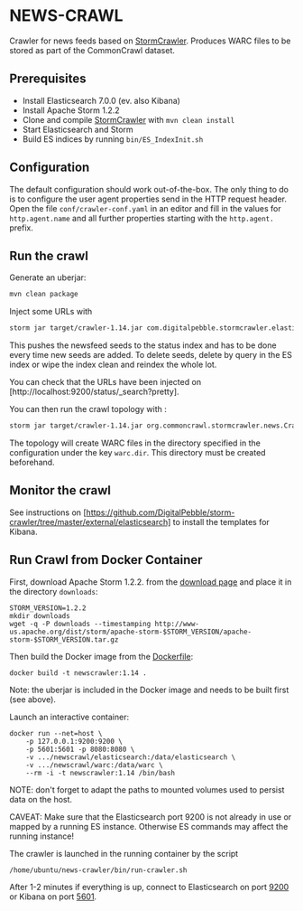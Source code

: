 # NEWS-CRAWL

Crawler for news feeds based on [StormCrawler](http://stormcrawler.net). Produces WARC files to be stored as part of the CommonCrawl dataset.

Prerequisites
------------

* Install Elasticsearch 7.0.0 (ev. also Kibana)
* Install Apache Storm 1.2.2
* Clone and compile [StormCrawler](https://github.com/DigitalPebble/storm-crawler) with `mvn clean install`
* Start Elasticsearch and Storm
* Build ES indices by running `bin/ES_IndexInit.sh`


Configuration
------------

The default configuration should work out-of-the-box. The only thing to do is to configure the user agent properties send in the HTTP request header. Open the file `conf/crawler-conf.yaml` in an editor and fill in the values for `http.agent.name` and all further properties starting with the `http.agent.` prefix.


Run the crawl
------------

Generate an uberjar:
``` sh
mvn clean package
```

Inject some URLs with 

``` sh
storm jar target/crawler-1.14.jar com.digitalpebble.stormcrawler.elasticsearch.ESSeedInjector . seeds/feeds.txt -conf conf/es-conf.yaml -conf conf/crawler-conf.yaml
```

This pushes the newsfeed seeds to the status index and has to be done every time new seeds are added. To delete seeds, delete by query in the ES index or wipe the index clean and reindex the whole lot.

You can check that the URLs have been injected on [http://localhost:9200/status/_search?pretty].

You can then run the crawl topology with :

``` sh
storm jar target/crawler-1.14.jar org.commoncrawl.stormcrawler.news.CrawlTopology -conf conf/es-conf.yaml -conf conf/crawler-conf.yaml
```

The topology will create WARC files in the directory specified in the configuration under the key `warc.dir`. This directory must be created beforehand.


Monitor the crawl
------------

See instructions on [https://github.com/DigitalPebble/storm-crawler/tree/master/external/elasticsearch] to install the templates for Kibana. 


Run Crawl from Docker Container
-------------

First, download Apache Storm 1.2.2. from the [download page](http://storm.apache.org/downloads.html) and place it in the directory `downloads`:
```
STORM_VERSION=1.2.2
mkdir downloads
wget -q -P downloads --timestamping http://www-us.apache.org/dist/storm/apache-storm-$STORM_VERSION/apache-storm-$STORM_VERSION.tar.gz
```

Then build the Docker image from the [Dockerfile](./Dockerfile):
```
docker build -t newscrawler:1.14 .
```

Note: the uberjar is included in the Docker image and needs to be built first (see above).

Launch an interactive container:
```
docker run --net=host \
    -p 127.0.0.1:9200:9200 \
    -p 5601:5601 -p 8080:8080 \
    -v .../newscrawl/elasticsearch:/data/elasticsearch \
    -v .../newscrawl/warc:/data/warc \
    --rm -i -t newscrawler:1.14 /bin/bash
```

NOTE: don't forget to adapt the paths to mounted volumes used to persist data on the host.

CAVEAT: Make sure that the Elasticsearch port 9200 is not already in use or mapped by a running ES instance. Otherwise ES commands may affect the running instance!

The crawler is launched in the running container by the script
```
/home/ubuntu/news-crawler/bin/run-crawler.sh
```

After 1-2 minutes if everything is up, connect to Elasticsearch on port [9200](http://127.0.0.1:9200/) or Kibana on port [5601](http://127.0.0.1:5601/).
